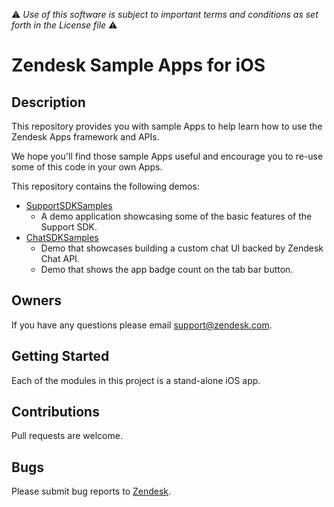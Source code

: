 :warning: *Use of this software is subject to important terms and conditions as set forth in the License file* :warning:

# Zendesk Sample Apps for iOS

## Description
This repository provides you with sample Apps to help learn how to use the Zendesk Apps framework and APIs.

We hope you'll find those sample Apps useful and encourage you to re-use some of this code in your own Apps.

This repository contains the following demos:
- [SupportSDKSamples](SupportSDKSamples) 
  - A demo application showcasing some of the basic features of the Support SDK.
- [ChatSDKSamples](ChatSDKSamples)
  - Demo that showcases building a custom chat UI backed by Zendesk Chat API.
  - Demo that shows the app badge count on the tab bar button.

## Owners
If you have any questions please email support@zendesk.com.

## Getting Started
Each of the modules in this project is a stand-alone iOS app.

## Contributions
Pull requests are welcome.

## Bugs
Please submit bug reports to [Zendesk](https://support.zendesk.com/requests/new).
